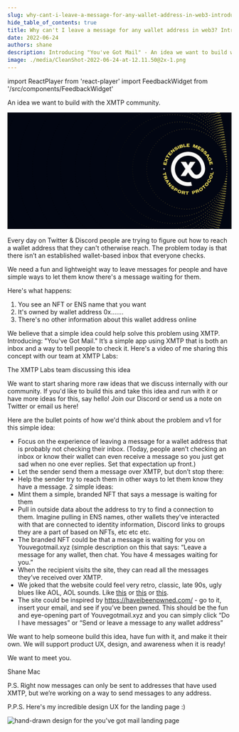 ```yaml
---
slug: why-cant-i-leave-a-message-for-any-wallet-address-in-web3-introducing-youve-got-mail-an-idea-we-want-to-build-with-the-community
hide_table_of_contents: true
title: Why can't I leave a message for any wallet address in web3? Introducing "You've Got Mail"
date: 2022-06-24
authors: shane
description: Introducing "You've Got Mail" - An idea we want to build with the XMTP community
image: ./media/CleanShot-2022-06-24-at-12.11.50@2x-1.png
---
```


import ReactPlayer from 'react-player'
import FeedbackWidget from '/src/components/FeedbackWidget'

An idea we want to build with the XMTP community.

![XMTP card](./media/CleanShot-2022-06-24-at-12.11.50@2x-1.png)

<!--truncate-->

Every day on Twitter & Discord people are trying to figure out how to reach a wallet address that they can't otherwise reach. The problem today is that there isn’t an established wallet-based inbox that everyone checks.

We need a fun and lightweight way to leave messages for people and have simple ways to let them know there's a message waiting for them.

Here's what happens:

1. You see an NFT or ENS name that you want
2. It's owned by wallet address 0x.......
3. There's no other information about this wallet address online

We believe that a simple idea could help solve this problem using XMTP. Introducing: "You've Got Mail." It’s a simple app using XMTP that is both an inbox and a way to tell people to check it. Here's a video of me sharing this concept with our team at XMTP Labs:

<ReactPlayer width="100%" controls url='https://youtu.be/cmE0xNrls_E' />

The XMTP Labs team discussing this idea

We want to start sharing more raw ideas that we discuss internally with our community. If you'd like to build this and take this idea and run with it or have more ideas for this, say hello! Join our Discord or send us a note on Twitter or email us here!

Here are the bullet points of how we'd think about the problem and v1 for this simple idea:

- Focus on the experience of leaving a message for a wallet address that is probably not checking their inbox. (Today, people aren’t checking an inbox or know their wallet can even receive a message so you just get sad when no one ever replies. Set that expectation up front.)
- Let the sender send them a message over XMTP, but don’t stop there:
- Help the sender try to reach them in other ways to let them know they have a message. 2 simple ideas:
- Mint them a simple, branded NFT that says a message is waiting for them
- Pull in outside data about the address to try to find a connection to them. Imagine pulling in ENS names, other wallets they've interacted with that are connected to identity information, Discord links to groups they are a part of based on NFTs, etc etc etc.
- The branded NFT could be that a message is waiting for you on Youvegotmail.xyz (simple description on this that says: “Leave a message for any wallet, then chat. You have 4 messages waiting for you.”
- When the recipient visits the site, they can read all the messages they’ve received over XMTP.
- We joked that the website could feel very retro, classic, late 90s, ugly blues like AOL, AOL sounds. Like [this](https://winworldpc.com/product/aol-instant-messenge/10) or [this](https://poolsuite.net/) or [this](https://www.youtube.com/watch?v=dFuUCpBbbHw).
- The site could be inspired by https://haveibeenpwned.com/ - go to it, insert your email, and see if you’ve been pwned. This should be the fun and eye-opening part of Youvegotmail.xyz and you can simply click “Do I have messages” or “Send or leave a message to any wallet address”

We want to help someone build this idea, have fun with it, and make it their own. We will support product UX, design, and awareness when it is ready!

We want to meet you.

Shane Mac

P.S. Right now messages can only be sent to addresses that have used XMTP, but we’re working on a way to send messages to any address.

P.P.S. Here's my incredible design UX for the landing page :)

![hand-drawn design for the you've got mail landing page](media/CleanShot-2022-06-22-at-14.21.34@2x.png)

<br/>
<FeedbackWidget />
